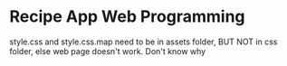 # Recipe App Web Programming

style.css and style.css.map need to be in assets folder, BUT NOT in css folder, else web page doesn't work. Don't know why